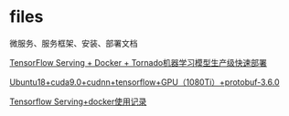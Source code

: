 # files
微服务、服务框架、安装、部署文档

[TensorFlow Serving + Docker + Tornado机器学习模型生产级快速部署](https://zhuanlan.zhihu.com/p/52096200)

[Ubuntu18+cuda9.0+cudnn+tensorflow+GPU（1080Ti）+protobuf-3.6.0](https://blog.csdn.net/m0_37407756/article/details/80769952)

[Tensorflow Serving+docker使用记录](https://zhuanlan.zhihu.com/p/58474810)
